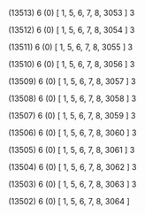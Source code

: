 (13513) 6 (0) [ 1, 5, 6, 7, 8, 3053 ] 3 


(13512) 6 (0) [ 1, 5, 6, 7, 8, 3054 ] 3 


(13511) 6 (0) [ 1, 5, 6, 7, 8, 3055 ] 3 


(13510) 6 (0) [ 1, 5, 6, 7, 8, 3056 ] 3 


(13509) 6 (0) [ 1, 5, 6, 7, 8, 3057 ] 3 


(13508) 6 (0) [ 1, 5, 6, 7, 8, 3058 ] 3 


(13507) 6 (0) [ 1, 5, 6, 7, 8, 3059 ] 3 


(13506) 6 (0) [ 1, 5, 6, 7, 8, 3060 ] 3 


(13505) 6 (0) [ 1, 5, 6, 7, 8, 3061 ] 3 


(13504) 6 (0) [ 1, 5, 6, 7, 8, 3062 ] 3 


(13503) 6 (0) [ 1, 5, 6, 7, 8, 3063 ] 3 


(13502) 6 (0) [ 1, 5, 6, 7, 8, 3064 ]  

